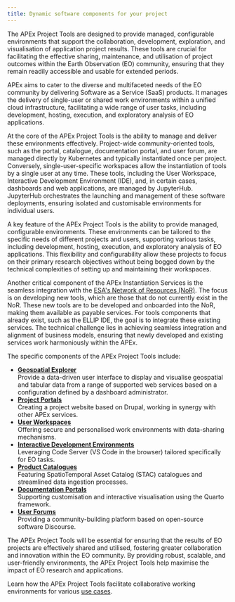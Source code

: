```yaml
---
title: Dynamic software components for your project
---
```


The APEx Project Tools are designed to provide managed, configurable environments that support the collaboration,
development, exploration, and visualisation of application project results. These tools are crucial for facilitating the
effective sharing, maintenance, and utilisation of project outcomes within the Earth Observation (EO) community,
ensuring that they remain readily accessible and usable for extended periods.

APEx aims to cater to the diverse and multifaceted needs of the EO community by delivering Software as a Service (SaaS)
products. It manages the delivery of single-user or shared work environments within a unified cloud infrastructure,
facilitating a wide range of user tasks, including development, hosting, execution, and exploratory analysis of EO
applications.

At the core of the APEx Project Tools is the ability to manage and deliver these environments effectively. Project-wide
community-oriented tools, such as the portal, catalogue, documentation portal, and user forum, are managed directly by
Kubernetes and typically instantiated once per project. Conversely, single-user-specific workspaces allow the
instantiation of tools by a single user at any time. These tools, including the User Workspace, Interactive Development
Environment (IDE), and, in certain cases, dashboards and web applications, are managed by JupyterHub. JupyterHub
orchestrates the launching and management of these software deployments, ensuring isolated and customisable environments
for individual users.

A key feature of the APEx Project Tools is the ability to provide managed, configurable environments. These environments
can be tailored to the specific needs of different projects and users, supporting various tasks, including development,
hosting, execution, and exploratory analysis of EO applications. This flexibility and configurability allow these
projects to focus on their primary research objectives without being bogged down by the technical complexities of
setting up and maintaining their workspaces.

Another critical component of the APEx Instantiation Services is the seamless integration with
the [ESA's Network of Resources (NoR)](https://portfolio.nor-discover.org/). The focus is on developing new tools, which
are those that do not currently exist in the NoR. These new tools are to be developed and onboarded into the NoR, making
them available as payable services. For tools components that already exist, such as the ELLIP IDE, the goal is to
integrate these existing services. The technical challenge lies in achieving seamless integration and alignment of
business models, ensuring that newly developed and existing services work harmoniously within the APEx.

The specific components of the APEx Project Tools include:

* **[Geospatial Explorer](geospatial_explorer.md)**\
  Provide a data-driven user interface to display and visualise geospatial and tabular data from a range of supported
  web services based on a configuration defined by a dashboard administrator.
* **[Project Portals](project_portal.md)**\
  Creating a project website based on Drupal, working in synergy with other APEx services.
* [**User Workspaces**](user_workspace.md)\
  Offering secure and personalised work environments with data-sharing mechanisms.
* [**Interactive Development Environments**](ide.md)\
  Leveraging Code Server (VS Code in the browser) tailored specifically for EO tasks.
* [**Product Catalogues**](catalog.qmd)\
  Featuring SpatioTemporal Asset Catalog (STAC) catalogues and streamlined data ingestion processes.
* [**Documentation Portals**](documentation.qmd)\
  Supporting customisation and interactive visualisation using the Quarto framework.
* [**User Forums**](forum.md)\
  Providing a community-building platform based on open-source software Discourse.

The APEx Project Tools will be essential for ensuring that the results of EO projects are effectively shared and
utilised, fostering greater collaboration and innovation within the EO community. By providing robust, scalable, and
user-friendly environments, the APEx Project Tools help maximise the impact of EO research and applications.

Learn how the APEx Project Tools facilitate collaborative working environments for various [use cases](./usecases.qmd).

